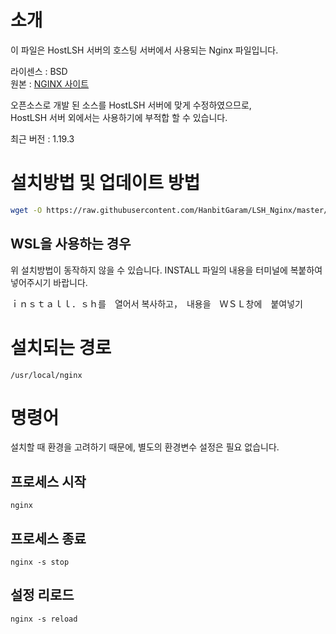 # 소개
이 파일은 HostLSH 서버의 호스팅 서버에서 사용되는 Nginx 파일입니다.

라이센스 : BSD<br>
원본 : [NGINX 사이트](https://nginx.org)

오픈소스로 개발 된 소스를 HostLSH 서버에 맞게 수정하였으므로,<br>
HostLSH 서버 외에서는 사용하기에 부적합 할 수 있습니다.

최근 버전 : 1.19.3

# 설치방법 및 업데이트 방법
```sh
wget -O https://raw.githubusercontent.com/HanbitGaram/LSH_Nginx/master/install.sh && sh install.sh
```

## WSL을 사용하는 경우
위 설치방법이 동작하지 않을 수 있습니다.
INSTALL 파일의 내용을 터미널에 복붙하여 넣어주시기 바랍니다.

ｉｎｓｔａｌｌ．ｓｈ를　열어서 복사하고，　내용을　ＷＳＬ창에　붙여넣기

# 설치되는 경로
```
/usr/local/nginx
```

# 명령어
설치할 때 환경을 고려하기 때문에, 별도의 환경변수 설정은 필요 없습니다.

## 프로세스 시작
```
nginx
```

## 프로세스 종료
```
nginx -s stop
```

## 설정 리로드
```
nginx -s reload
```
